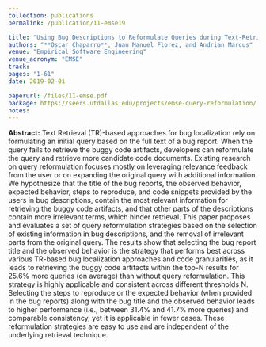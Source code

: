 ```yaml
---
collection: publications
permalink: /publication/11-emse19

title: "Using Bug Descriptions to Reformulate Queries during Text-Retrieval-based Bug Localization"
authors: "**Oscar Chaparro**, Juan Manuel Florez, and Andrian Marcus"
venue: "Empirical Software Engineering"
venue_acronym: "EMSE"
track: 
pages: "1-61"
date: 2019-02-01

paperurl: /files/11-emse.pdf
package: https://seers.utdallas.edu/projects/emse-query-reformulation/
notes: 
---
```


**Abstract:** Text Retrieval (TR)-based approaches for bug localization rely on formulating an initial query based on the full text of a bug report. When the query fails to retrieve the buggy code artifacts, developers can reformulate the query and retrieve more candidate code documents. Existing research on query reformulation focuses mostly on leveraging relevance feedback from the user or on expanding the original query with additional information. We hypothesize that the title of the bug reports, the observed behavior, expected behavior, steps to reproduce, and code snippets provided by the users in bug descriptions, contain the most relevant information for retrieving the buggy code artifacts, and that other parts of the descriptions contain more irrelevant terms, which hinder retrieval. This paper proposes and evaluates a set of query reformulation strategies based on the selection of existing information in bug descriptions, and the removal of irrelevant parts from the original query. The results show that selecting the bug report title and the observed behavior is the strategy that performs best across various TR-based bug localization approaches and code granularities, as it leads to retrieving the buggy code artifacts within the top-N results for 25.6% more queries (on average) than without query reformulation. This strategy is highly applicable and consistent across different thresholds N. Selecting the steps to reproduce or the expected behavior (when provided in the bug reports) along with the bug title and the observed behavior leads to higher performance (i.e., between 31.4% and 41.7% more queries) and comparable consistency, yet it is applicable in fewer cases. These reformulation strategies are easy to use and are independent of the underlying retrieval technique.